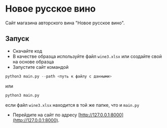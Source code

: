 # Новое русское вино

Сайт магазина авторского вина "Новое русское вино".

## Запуск

- Скачайте код
- В качестве образца используйте файл `wine3.xlsx` или создайте свой на основе образца
- Запустите сайт командой 
```python
python3 main.py --path <путь к файлу с данными>
``` 
или 
```python
python3 main.py
```
если файл `wine3.xlsx` находится в той же папке, что и `main.py`
- Перейдите на сайт по адресу [http://127.0.0.1:8000](http://127.0.0.1:8000).


